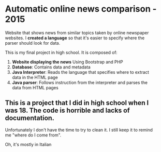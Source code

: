 # Automatic online news comparison - 2015
Website that shows news from similar topics taken by online newspaper websites. I **created a language** so that it's easier to specify where the parser should look for data.

This is my final project in high school. It is composed of: 
1. **Website displaying the news** Using Bootstrap and PHP
2. **Database**: Contains data and metadata
4. **Java Interpreter**: Reads the language that specifies where to extract data in the HTML page 
5. **Java parser**: Follows instruction from the interpreter and parses the data from HTML pages

## This is a project that I did in high school when I was 18. The code is horrible and lacks of documentation.
Unfortunately I don't have the time to try to clean it. I still keep it to remind me "where do I come from". 

Oh, it's mostly in Italian
